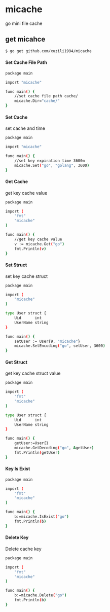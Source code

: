 # micache
go mini file cache 
## get micahce
````sh
$ go get github.com/xuzili1994/micache
````
#### Set Cache File Path

````sh
package main

import "micache"

func main() {
	//set cache file path cache/
	micache.Dir="cache/"
}

````

#### Set Cache
set cache  and time
````sh
package main

import "micache"

func main() {
	//set key expiration time 3600m
	micache.Set("go", "golang", 3600)
}

````

#### Get Cache
get key cache value
````sh
package main

import (
	"fmt"
	"micache"
)

func main() {
	//get key cache value
	v := micache.Get("go")
	fmt.Println(v)
}

````

#### Set Struct
set key cache struct
````sh
package main

import (
	"micache"
)

type User struct {
	Uid      int
	UserName string
}

func main() {
	setUser := User{9, "micache"}
	micache.SetEncoding("go", setUser, 3600)
}

````

#### Get Struct
get key cache struct value
````sh
package main

import (
	"fmt"
	"micache"
)

type User struct {
	Uid      int
	UserName string
}

func main() {
	getUser:=User{}
	micache.GetDecoding("go", &getUser)
	fmt.Println(getUser)
}

````

#### Key Is Exist 

````sh
package main

import (
	"fmt"
	"micache"
)

func main() {
	b:=micache.IsExist("go")
	fmt.Println(b)
}

````

#### Delete Key
Delete cache key 
````sh
package main

import (
	"fmt"
	"micache"
)

func main() {
	b:=micache.Delete("go")
	fmt.Println(b)
}

````



